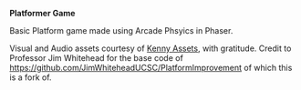 **Platformer Game**

Basic Platform game made using Arcade Phsyics in Phaser.

Visual and Audio assets courtesy of [Kenny Assets](https://kenney.nl/assets), with gratitude.
Credit to Professor Jim Whitehead for the base code of https://github.com/JimWhiteheadUCSC/PlatformImprovement of which this is a fork of.